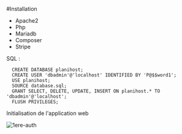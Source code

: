 #Installation

- Apache2
- Php
- Mariadb
- Composer
- Stripe

SQL : 

      CREATE DATABASE planihost;
      CREATE USER 'dbadmin'@'localhost' IDENTIFIED BY 'P@$$word1';
      USE planihost;
      SOURCE database.sql;
      GRANT SELECT, DELETE, UPDATE, INSERT ON planihost.* TO 'dbadmin'@'localhost';
      FLUSH PRIVILEGES;


Initialisation de l'application web 

![1ere-auth](https://github.com/user-attachments/assets/5edb1a55-49bf-42a1-b1ad-e4e4877bd71d)


